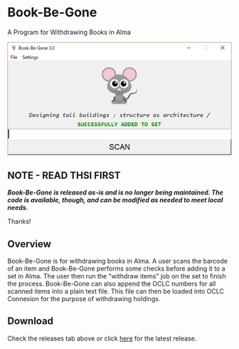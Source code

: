 # Book-Be-Gone
A Program for Withdrawing Books in Alma

![alt text](https://github.com/MrJeremyHobbs/Book-Be-Gone/blob/master/screenshot.png)

## NOTE - READ THSI FIRST
***Book-Be-Gone is released as-is and is no longer being maintained. The code is available, though, and can be modified as needed to meet local needs.***

Thanks!

## Overview
Book-Be-Gone is for withdrawing books in Alma. A user scans the barcode of an item and Book-Be-Gone performs some checks before adding it to a set in Alma. The user then run the "withdraw items" job on the set to finish the process.
Book-Be-Gone can also append the OCLC numbers for all scanned items into a plain text file. This file can then be loaded into OCLC Connexion for the purpose of withdrawing holdings.

## Download
Check the releases tab above or click [here](https://github.com/MrJeremyHobbs/Book-Be-Gone/releases) for the latest release.
